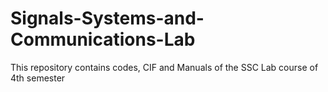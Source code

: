 # Signals-Systems-and-Communications-Lab
This repository contains codes, CIF and Manuals of the SSC Lab course of 4th semester
